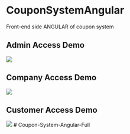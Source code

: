 # CouponSystemAngular
Front-end side ANGULAR of coupon system

## Admin Access Demo
![](admin-demo.gif)

## Company Access Demo
![](company-demo.gif)


## Customer Access Demo
![](customer-demo.gif)
#   C o u p o n - S y s t e m - A n g u l a r - F u l l  
 